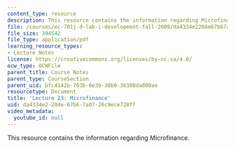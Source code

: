 ```yaml
---
content_type: resource
description: This resource contains the information regarding Microfinance.
file: /courses/ec-701j-d-lab-i-development-fall-2009/da4334e2204e67b67a0726c9ece728ff_MITEC_701JF09_lec23_nb.pdf
file_size: 394542
file_type: application/pdf
learning_resource_types:
- Lecture Notes
license: https://creativecommons.org/licenses/by-nc-sa/4.0/
ocw_type: OCWFile
parent_title: Course Notes
parent_type: CourseSection
parent_uid: bfc4142b-703b-6e39-38b0-36308da800ae
resourcetype: Document
title: 'Lecture 23: Microfinance'
uid: da4334e2-204e-67b6-7a07-26c9ece728ff
video_metadata:
  youtube_id: null
---
```

This resource contains the information regarding Microfinance.